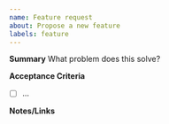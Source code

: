 ```yaml
---
name: Feature request
about: Propose a new feature
labels: feature
---
```


**Summary**
What problem does this solve?

**Acceptance Criteria**
- [ ] ...

**Notes/Links**
